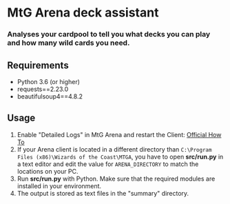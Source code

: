 # MtG Arena deck assistant
### Analyses your cardpool to tell you what decks you can play and how many wild cards you need.

## Requirements
* Python 3.6 (or higher)
* requests==2.23.0
* beautifulsoup4==4.8.2

## Usage

1) Enable "Detailed Logs" in MtG Arena and restart the Client: [Official How To](https://mtgarena-support.wizards.com/hc/en-us/articles/360000726823-Creating-Log-Files)
2) If your Arena client is located in a different directory than `C:\Program Files (x86)\Wizards of the Coast\MTGA`, you have to open **src/run.py** in a text editor and edit the value for `ARENA_DIRECTORY` to match the locations on your PC.
3) Run **src/run.py** with Python. Make sure that the required modules are installed in your environment.
4) The output is stored as text files in the "summary" directory.
